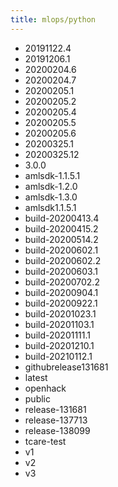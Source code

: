 ```yaml
---
title: mlops/python
---
```

- 20191122.4
- 20191206.1
- 20200204.6
- 20200204.7
- 20200205.1
- 20200205.2
- 20200205.4
- 20200205.5
- 20200205.6
- 20200325.1
- 20200325.12
- 3.0.0
- amlsdk-1.1.5.1
- amlsdk-1.2.0
- amlsdk-1.3.0
- amlsdk1.1.5.1
- build-20200413.4
- build-20200415.2
- build-20200514.2
- build-20200602.1
- build-20200602.2
- build-20200603.1
- build-20200702.2
- build-20200904.1
- build-20200922.1
- build-20201023.1
- build-20201103.1
- build-20201111.1
- build-20201210.1
- build-20210112.1
- githubrelease131681
- latest
- openhack
- public
- release-131681
- release-137713
- release-138099
- tcare-test
- v1
- v2
- v3
